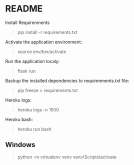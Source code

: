 # README

Install Requirenments
> pip install -r requirements.txt

Activate the application environment:
> source env/bin/activate

Run the application localy:
> flask run

Backup the installed dependencies to requirenments.txt file:
> pip freeze > requirements.txt

Heroku logs:
> heroku logs -n 1500

Heroku bash:
> heroku run bash

## Windows

> python -m virtualenv venv
> venv\Scripts\activate
